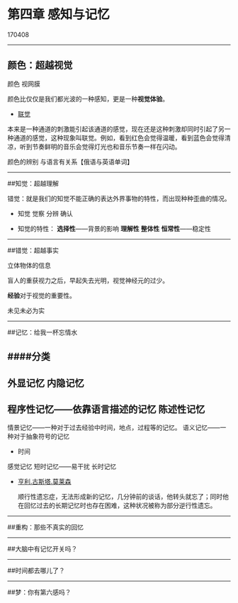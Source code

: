 # 第四章  感知与记忆
170408

------
## 颜色：超越视觉

颜色 视网膜

颜色比仅仅是我们都光波的一种感知，更是一种**视觉体验**。

- [联觉](http://baike.baidu.com/link?url=n6aDV7yab6rJtM7e6hszuGEv9huhxbCZox3EJrLAyMDgXu-Mc12tPWI33o2UF_noCxuakqj4ypAJnH_yQOYN23tSPhVHNs1AujRXzACc0-y)

 本来是一种通道的刺激能引起该通道的感觉，现在还是这种刺激却同时引起了另一种通道的感觉，这种现象叫联觉。例如，看到红色会觉得温暖，看到蓝色会觉得清凉，听到节奏鲜明的音乐会觉得灯光也和音乐节奏一样在闪动。

颜色的辨别 与语言有关系【俄语与英语单词】

------
##知觉：超越理解

错觉：就是我们的知觉不能正确的表达外界事物的特性，而出现种种歪曲的情况。

- 知觉
觉察
分辨
确认


- 知觉的特性：
**选择性**——背景的影响
**理解性**
**整体性**
**恒常性**——稳定性


---------
##错觉：超越事实

立体物体的信息

盲人的重获视力之后，早起失去光明，视觉神经元的过少。

**经验**对于视觉的重要性。

未见未必为实


---------
##记忆：给我一杯忘情水

####分类
- 
外显记忆
内隐记忆
- 
程序性记忆——依靠语言描述的记忆
陈述性记忆
- 
情景记忆——一种对于过去经验中时间，地点，过程等的记忆。
语义记忆——一种对于抽象符号的记忆

- 时间

感觉记忆
短时记忆——易干扰
长时记忆

- [亨利.古斯塔.莫莱森](http://www.baike.com/wiki/%E4%BA%A8%E5%88%A9%C2%B7%E8%8E%AB%E8%8E%B1%E6%A3%AE)

   顺行性遗忘症，无法形成新的记忆，几分钟前的谈话，他转头就忘了；同时他在回忆过去的长期记忆时也存在困难，这种状况被称为部分逆行性遗忘。
 


---------

##重构：那些不真实的回忆



---------
##大脑中有记忆开关吗？

---------
##时间都去哪儿了？

---------
##梦：你有第六感吗？
